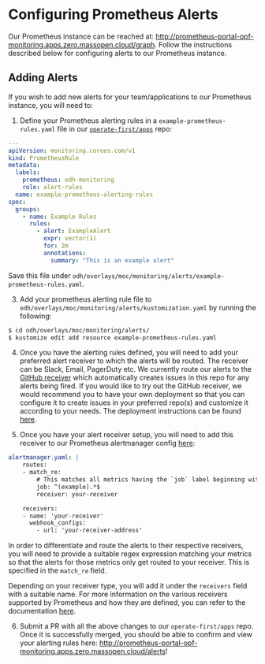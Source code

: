 # Configuring Prometheus Alerts

Our Prometheus instance can be reached at:  http://prometheus-portal-opf-monitoring.apps.zero.massopen.cloud/graph.
Follow the instructions described below for configuring alerts to our Prometheus instance.

## Adding Alerts

If you wish to add new alerts for your team/applications to our Prometheus instance, you will need to:

1. Define your Prometheus alerting rules in a `example-prometheus-rules.yaml` file in our [`operate-first/apps`](https://github.com/operate-first/apps/) repo:

```yaml
---
apiVersion: monitoring.coreos.com/v1
kind: PrometheusRule
metadata:
  labels:
    prometheus: odh-monitoring
    role: alert-rules
  name: example-prometheus-alerting-rules
spec:
  groups:
    - name: Example Rules
      rules:
        - alert: ExampleAlert
          expr: vector(1)
          for: 2m
          annotations:
            summary: "This is an example alert"
```
Save this file under `odh/overlays/moc/monitoring/alerts/example-prometheus-rules.yaml`.

3. Add your prometheus alerting rule file to `odh/overlays/moc/monitoring/alerts/kustomization.yaml` by running the following:

````bash
$ cd odh/overlays/moc/monitoring/alerts/
$ kustomize edit add resource example-prometheus-rules.yaml
````

4. Once you have the alerting rules defined, you will need to add your preferred alert receiver to which the alerts will be routed. The receiver can be Slack, Email, PagerDuty etc. We currently route our alerts to the [GitHub receiver](https://github.com/m-lab/alertmanager-github-receiver) which automatically creates issues in this repo for any alerts being fired. If you would like to try out the GitHub receiver, we would recommend you to have your own deployment so that you can configure it to create issues in your preferred repo(s) and customize it according to your needs. The deployment instructions can be found [here](https://github.com/operate-first/SRE/blob/master/incident-management/github-receiver-setup.md).

5. Once you have your alert receiver setup, you will need to add this receiver to our Prometheus alertmanager config [here](https://github.com/operate-first/apps/blob/master/odh/base/monitoring/alertmanager-config.yaml):

```yaml
alertmanager.yaml: |
    routes:
    - match_re:
        # This matches all metrics having the `job` label beginning with the string `example`
        job: ^(example).*$
        receiver: your-receiver

    receivers:
    - name: 'your-receiver'
      webhook_configs:
        - url: 'your-receiver-address'
```

In order to differentiate and route the alerts to their respective receivers, you will need to provide a suitable regex expression matching your metrics so that the alerts for those metrics only get routed to your receiver. This is specified in the `match_re` field.

Depending on your receiver type, you will add it under the `receivers` field with a suitable name. For more information on the various receivers supported by Prometheus and how they are defined, you can refer to the documentation [here](https://prometheus.io/docs/alerting/latest/configuration/#receiver).

6. Submit a PR with all the above changes to our `operate-first/apps` repo. Once it is successfully merged, you should be able to confirm and view your alerting rules here: http://prometheus-portal-opf-monitoring.apps.zero.massopen.cloud/alerts!
